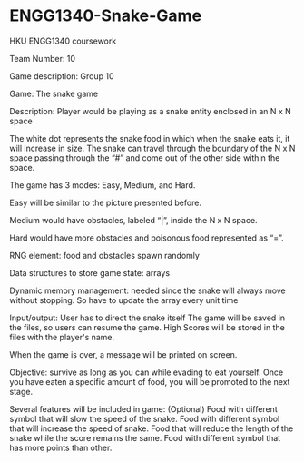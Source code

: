 # ENGG1340-Snake-Game
HKU ENGG1340 coursework

Team Number: 10

Game description:
Group 10

Game: The snake game

Description:
Player would be playing as a snake entity enclosed in an N x N space


The white dot represents the snake food in which when the snake eats it, it will increase in size.
The snake can travel through the boundary of the N x N space passing through the “#” and come out of the other side within the space. 

The game has 3 modes: Easy, Medium, and Hard.

Easy will be similar to the picture presented before.

Medium would have obstacles, labeled “|”,  inside the N x N space.

Hard would have more obstacles and poisonous food represented as “=”.

RNG element: food and obstacles spawn randomly

Data structures to store game state: arrays

Dynamic memory management: needed since the snake will always move without stopping. So have to update the array every unit time 

Input/output: User has to direct the snake itself
The game will be saved in the files, so users can resume the game. High Scores will be stored in the files with the player's name.

When the game is over, a message will be printed on screen.

Objective: survive as long as you can while evading to eat yourself. Once you have eaten a specific amount of food, you will be promoted to the next stage. 

Several features will be included in game: (Optional)
Food with different symbol that will slow the speed of the snake.
Food with different symbol that will increase the speed of snake.
Food that will reduce the length of the snake while the score remains the same.
Food with different symbol that has more points than other.

